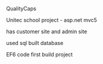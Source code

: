 QualityCaps

Unitec school project - asp.net mvc5

has customer site and admin site

used sql built database

EF6 code first build project